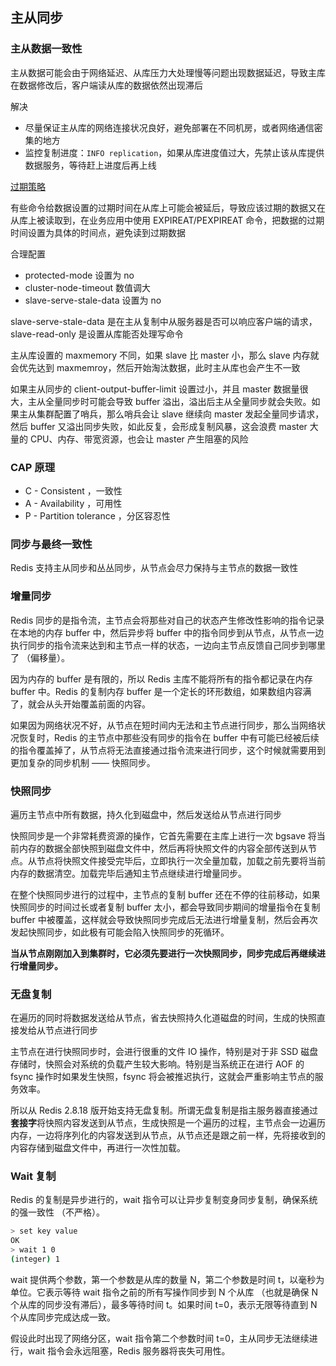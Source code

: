 ## 主从同步

### 主从数据一致性

主从数据可能会由于网络延迟、从库压力大处理慢等问题出现数据延迟，导致主库在数据修改后，客户端读从库的数据依然出现滞后

解决
  - 尽量保证主从库的网络连接状况良好，避免部署在不同机房，或者网络通信密集的地方
  - 监控复制进度：`INFO replication`，如果从库进度值过大，先禁止该从库提供数据服务，等待赶上进度后再上线

[过期策略](https://github.com/ltf9651/Blog/blob/master/Redis/23.md)

有些命令给数据设置的过期时间在从库上可能会被延后，导致应该过期的数据又在从库上被读取到，在业务应用中使用 EXPIREAT/PEXPIREAT 命令，把数据的过期时间设置为具体的时间点，避免读到过期数据

合理配置
  - protected-mode 设置为 no
  - cluster-node-timeout 数值调大
  - slave-serve-stale-data 设置为 no

slave-serve-stale-data 是在主从复制中从服务器是否可以响应客户端的请求，slave-read-only 是设置从库能否处理写命令

主从库设置的 maxmemory 不同，如果 slave 比 master 小，那么 slave 内存就会优先达到 maxmemroy，然后开始淘汰数据，此时主从库也会产生不一致

如果主从同步的 client-output-buffer-limit 设置过小，并且 master 数据量很大，主从全量同步时可能会导致 buffer 溢出，溢出后主从全量同步就会失败。如果主从集群配置了哨兵，那么哨兵会让 slave 继续向 master 发起全量同步请求，然后 buffer 又溢出同步失败，如此反复，会形成复制风暴，这会浪费 master 大量的 CPU、内存、带宽资源，也会让 master 产生阻塞的风险

### CAP 原理

- C - Consistent ，一致性
- A - Availability ，可用性
- P - Partition tolerance ，分区容忍性

### 同步与最终一致性

Redis 支持主从同步和丛丛同步，从节点会尽力保持与主节点的数据一致性

### 增量同步

Redis 同步的是指令流，主节点会将那些对自己的状态产生修改性影响的指令记录在本地的内存 buffer 中，然后异步将 buffer 中的指令同步到从节点，从节点一边执行同步的指令流来达到和主节点一样的状态，一边向主节点反馈自己同步到哪里了 （偏移量）。

因为内存的 buffer 是有限的，所以 Redis 主库不能将所有的指令都记录在内存 buffer 中。Redis 的复制内存 buffer 是一个定长的环形数组，如果数组内容满了，就会从头开始覆盖前面的内容。

如果因为网络状况不好，从节点在短时间内无法和主节点进行同步，那么当网络状况恢复时，Redis 的主节点中那些没有同步的指令在 buffer 中有可能已经被后续的指令覆盖掉了，从节点将无法直接通过指令流来进行同步，这个时候就需要用到更加复杂的同步机制 —— 快照同步。

### 快照同步

遍历主节点中所有数据，持久化到磁盘中，然后发送给从节点进行同步

快照同步是一个非常耗费资源的操作，它首先需要在主库上进行一次 bgsave 将当前内存的数据全部快照到磁盘文件中，然后再将快照文件的内容全部传送到从节点。从节点将快照文件接受完毕后，立即执行一次全量加载，加载之前先要将当前内存的数据清空。加载完毕后通知主节点继续进行增量同步。

在整个快照同步进行的过程中，主节点的复制 buffer 还在不停的往前移动，如果快照同步的时间过长或者复制 buffer 太小，都会导致同步期间的增量指令在复制 buffer 中被覆盖，这样就会导致快照同步完成后无法进行增量复制，然后会再次发起快照同步，如此极有可能会陷入快照同步的死循环。

**当从节点刚刚加入到集群时，它必须先要进行一次快照同步，同步完成后再继续进行增量同步。**

### 无盘复制

在遍历的同时将数据发送给从节点，省去快照持久化道磁盘的时间，生成的快照直接发给从节点进行同步

主节点在进行快照同步时，会进行很重的文件 IO 操作，特别是对于非 SSD 磁盘存储时，快照会对系统的负载产生较大影响。特别是当系统正在进行 AOF 的 fsync 操作时如果发生快照，fsync 将会被推迟执行，这就会严重影响主节点的服务效率。

所以从 Redis 2.8.18 版开始支持无盘复制。所谓无盘复制是指主服务器直接通过**套接字**将快照内容发送到从节点，生成快照是一个遍历的过程，主节点会一边遍历内存，一边将序列化的内容发送到从节点，从节点还是跟之前一样，先将接收到的内容存储到磁盘文件中，再进行一次性加载。

### Wait 复制

Redis 的复制是异步进行的，wait 指令可以让异步复制变身同步复制，确保系统的强一致性 （不严格）。

```sh
> set key value
OK
> wait 1 0
(integer) 1
```

wait 提供两个参数，第一个参数是从库的数量 N，第二个参数是时间 t，以毫秒为单位。它表示等待 wait 指令之前的所有写操作同步到 N 个从库 （也就是确保 N 个从库的同步没有滞后），最多等待时间 t。如果时间 t=0，表示无限等待直到 N 个从库同步完成达成一致。

假设此时出现了网络分区，wait 指令第二个参数时间 t=0，主从同步无法继续进行，wait 指令会永远阻塞，Redis 服务器将丧失可用性。
